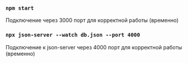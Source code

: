 ### `npm start`

Подключение через 3000 порт для корректной работы (временно)


### `npx json-server --watch db.json --port 4000`

Подключение к json-server через 4000 порт для корректной работы (временно)